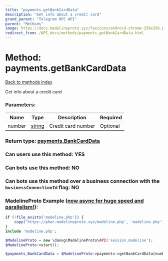```yaml
---
title: "payments.getBankCardData"
description: "Get info about a credit card"
grand_parent: "Telegram RPC API"
parent: "Methods"
image: https://docs.madelineproto.xyz/favicons/android-chrome-256x256.png
redirect_from: /API_docs/methods/payments_getBankCardData.html
---
```

# Method: payments.getBankCardData
[Back to methods index](index.html)



Get info about a credit card

### Parameters:

| Name     |    Type       | Description | Required |
|----------|---------------|-------------|----------|
|number|[string](/API_docs/types/string.html) | Credit card number | Optional|


### Return type: [payments.BankCardData](/API_docs/types/payments.BankCardData.html)

### Can users use this method: **YES**


### Can bots use this method: **NO**


### Can bots use this method over a business connection with the `businessConnectionId` flag: **NO**


### MadelineProto Example ([now async for huge speed and parallelism!](https://docs.madelineproto.xyz/docs/ASYNC.html)):


```php
if (!file_exists('madeline.php')) {
    copy('https://phar.madelineproto.xyz/madeline.php', 'madeline.php');
}
include 'madeline.php';

$MadelineProto = new \danog\MadelineProto\API('session.madeline');
$MadelineProto->start();

$payments_BankCardData = $MadelineProto->payments->getBankCardData(number: 'string', );
```


